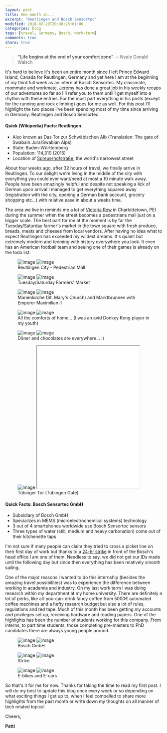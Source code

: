 ```yaml
---
layout: post
title: One month in...
excerpt: "Reutlingen and Bosch Sensortec"
modified: 2018-02-20T20:36:25+01:00
categories: blog
tags: [travel, Germany, Bosch, work-term]
comments: true
share: true
---
```


> <strong>"Life begins at the end of your comfort zone"</strong> -- Neale Donald Walsch

It's hard to believe it's been an entire month since I left Prince Edward Island, Canada for Reutlingen, Germany and yet here I am at the beginning of my third full week as an intern at Bosch Sensortec. My classmate, roommate and workmate, [Jeremy][jthompson] has done a great job in his weekly recaps of our adventures so far so I'll refer you to them until I get myself into a rhythm with these entries. For the most part everything in his posts (except for the running and rock climbing) goes for me as well. For this post I'll highlight the two places I've been spending most of my time since arriving in Germany: Reutlingen and Bosch Sensortec.

#### Quick (Wikipedia) Facts: Reutlingen
* Also known as Das Tor zur Schwäbischen Alb (Translation: The gate of Swabain Jura/Swabian Alps)
* State: Baden-Württemberg
* Population: 114,310 (2015)
* Location of [Spreuerhofstraße][narrow], the world's narrowest street

About four weeks ago, after 32 hours of travel, we finally arrive in Reutlingen. To our delight we're living in the middle of the city with everything you could ever want/need at most a 10 minute walk away. People have been amazingly helpful and despite not speaking a lick of German upon arrival I managed to get everything squared away (registration with the city, opening a German bank account, grocery shopping etc...) with relative ease in about a weeks time.

The area we live in reminds me a lot of [Victoria Row][victoria] in Charlottetown, PEI during the summer when the street becomes a pedestrians mall just on a bigger scale. The best part for me at the moment is by far the Tuesday/Saturday farmer's market in the town square with fresh produce, breads, meats and cheeses from local vendors. After having no idea what to expect Reutlingen has exceeded my wildest dreams. It's quaint but extremely modern and teeming with history everywhere you look. It even has an American football team and seeing one of their games is already on the todo list.

<figure class ="half">
  <img src="/images/posts/20.02.18/pedmall.jpg" alt="image">
  <img src="/images/posts/20.02.18/pedmall1.jpg" alt="image">
  <figcaption>Reutlingen City - Pedestrian Mall</figcaption>
</figure>

<figure class ="half">
  <img src="/images/posts/20.02.18/market.jpg" alt="image">
  <img src="/images/posts/20.02.18/market2.jpg" alt="image">
  <figcaption>Tuesday/Saturday Farmers' Market</figcaption>
</figure>

<figure class ="half">
  <img src="/images/posts/20.02.18/stmarys.jpg" alt="image">
  <img src="/images/posts/20.02.18/fountain.jpg" alt="image">
  <figcaption>Marienkirche (St. Mary's Church) and Marktbrunnen with Emperor Maximilian II</figcaption>
</figure>

<figure class ="half">
  <img src="/images/posts/20.02.18/dk.jpg" alt="image">
  <img src="/images/posts/20.02.18/husky.jpg" alt="image">
  <figcaption>All the comforts of home... (I was an avid Donkey Kong player in my youth)</figcaption>
</figure>

<figure class ="half">
  <img src="/images/posts/20.02.18/doner.jpg" alt="image">
  <img src="/images/posts/20.02.18/chocolates.jpg" alt="image">
  <figcaption>D&ouml;ner and chocolates are everywhere... :)</figcaption>
</figure>

<figure class ="half">
  <img src="/images/posts/20.02.18/tor.jpg" alt="image">
  <iframe width="329" height="455" src="/images/posts/20.02.18/tor2.mp4"></iframe>
  <figcaption>T&uuml;binger Tor (T&uuml;bingen Gate)</figcaption>
</figure>


#### Quick Facts: Bosch Sensortec GmbH
* Subsidiary of Bosch GmbH
* Specializes in MEMS (microelectrochemical systems) technology
* 3 out of 4 smartphones worldwide use Bosch Sensortec sensors
* Three types of water (still, medium and heavy carbonation) come out of their kitchenette taps

I'm not sure if many people can claim they tried to cross a picket line on their first day of work but thanks to a [24-hr strike][picket] in front of the Bosch's head office I am one of them. Needless to say, we did not get our IDs made until the following day but since then everything has been relatively smooth sailing.

One of the major reasons I wanted to do this internship (besides the amazing travel possibilities) was to experience the difference between working in academia and industry. On my last work term I was doing research within my department at my home university. There are definitely a lot of perks, like all-you-can-drink fancy coffee from 5000&euro; automated coffee machines and a hefty research budget but also a lot of rules, regulations and red tape. Much of this month has been getting my accounts and privileges set up, receiving hardware and reading papers. One of the highlights has been the number of students working for this company. From interns, to part time students, those completing pre-masters to PhD candidates there are always young people around.  

<figure class ="half">
  <img src="/images/posts/20.02.18/bosch1.jpg" alt="image">
  <img src="/images/posts/20.02.18/bosch2.jpg" alt="image">
  <figcaption>Bosch GmbH</figcaption>
</figure>

<figure class ="half">
  <img src="/images/posts/20.02.18/strike.jpg" alt="image">
  <img src="/images/posts/20.02.18/strike2.jpg" alt="image">
  <figcaption>Strike</figcaption>
</figure>

<figure class ="half">
  <img src="/images/posts/20.02.18/ebike.jpg" alt="image">
  <img src="/images/posts/20.02.18/ecar.jpg" alt="image">
  <figcaption>E-bikes and E-cars</figcaption>
</figure>

So that's it for me for now. Thanks for taking the time to read my first post. I will do my best to update this blog once every week or so depending on what exciting things I get up to, when I feel compelled to share more highlights from the past month or write down my thoughts on all manner of tech related topics!

Cheers,

<strong>Patti</strong>

[jthompson]: https://jhthompson.github.io
[narrow]: http://unusualplaces.org/spreuerhofstrase-in-reutlingen-germany-the-narrowest-street-in-the-world/
[victoria]: https://www.tripadvisor.com/Attraction_Review-g155023-d6949138-Reviews-Victoria_Row-Charlottetown_Prince_Edward_Island.html
[picket]: https://www.reuters.com/article/us-germany-wages/german-industrial-strikes-to-hit-daimler-porsche-idUSKBN1FJ20K
